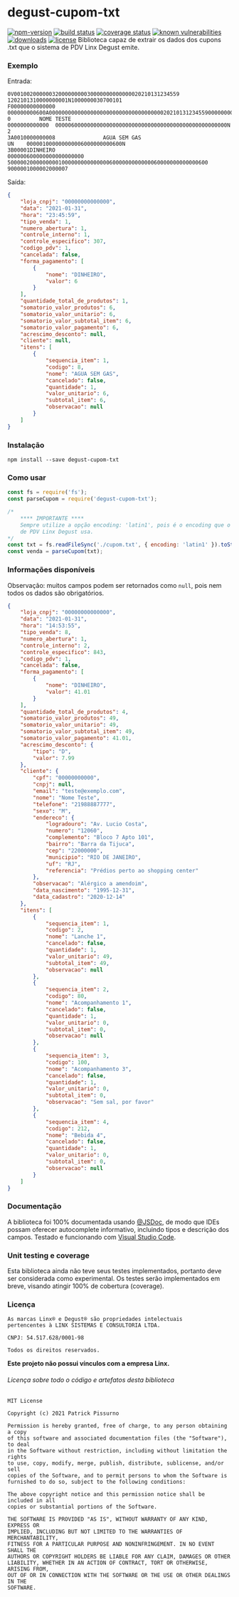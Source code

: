 # degust-cupom-txt
[![npm-version](https://img.shields.io/npm/v/degust-cupom-txt.svg)](https://www.npmjs.com/package/degust-cupom-txt)
[![build status](https://travis-ci.org/patrickpissurno/degust-cupom-txt.svg?branch=master)](https://travis-ci.org/patrickpissurno/degust-cupom-txt)
[![coverage status](https://coveralls.io/repos/github/patrickpissurno/degust-cupom-txt/badge.svg?branch=master)](https://coveralls.io/github/patrickpissurno/degust-cupom-txt?branch=master)
[![known vulnerabilities](https://snyk.io/test/github/patrickpissurno/degust-cupom-txt/badge.svg)](https://snyk.io/test/github/patrickpissurno/degust-cupom-txt)
[![downloads](https://img.shields.io/npm/dt/degust-cupom-txt.svg)](http://npm-stats.com/~packages/degust-cupom-txt)
[![license](https://img.shields.io/github/license/patrickpissurno/degust-cupom-txt.svg?maxAge=1800)](https://github.com/patrickpissurno/degust-cupom-txt/blob/master/LICENSE)
Biblioteca capaz de extrair os dados dos cupons .txt que o sistema de PDV Linx Degust emite.

### Exemplo

Entrada:
```
0V0010020000003200000000030000000000000020210131234559
1202101310000000001N1000000030700101                          F00000000000000                                                                                                                        000000000600A00000000000000000000000000000000000020210131234559000000000000000 0         NOME TESTE                                             0000000000000  000006000000000000000000000000000000000000000000000000N
2                                                                                                                                                                                                                                                                                                                                                                                                                                                                                                                                                                                                                                                                                                                                                                                                                                                                                                                                                                                                         
3A0010000000008               AGUA SEM GAS                                      UN    000001000000000006000000000600N                                        
3B00001DINHEIRO                                000000600000000000000000                                                                                                                
500000200000000010000000000000006000000000000060000000000000600
9000001000002000007
```

Saída:
```json
{
    "loja_cnpj": "00000000000000",
    "data": "2021-01-31",
    "hora": "23:45:59",
    "tipo_venda": 1,
    "numero_abertura": 1,
    "controle_interno": 1,
    "controle_especifico": 307,
    "codigo_pdv": 1,
    "cancelada": false,
    "forma_pagamento": [
        {
            "nome": "DINHEIRO",
            "valor": 6
        }
    ],
    "quantidade_total_de_produtos": 1,
    "somatorio_valor_produtos": 6,
    "somatorio_valor_unitario": 6,
    "somatorio_valor_subtotal_item": 6,
    "somatorio_valor_pagamento": 6,
    "acrescimo_desconto": null,
    "cliente": null,
    "itens": [
        {
            "sequencia_item": 1,
            "codigo": 8,
            "nome": "AGUA SEM GAS",
            "cancelado": false,
            "quantidade": 1,
            "valor_unitario": 6,
            "subtotal_item": 6,
            "observacao": null
        }
    ]
}
```

### Instalação
```
npm install --save degust-cupom-txt
```

### Como usar
```js
const fs = require('fs');
const parseCupom = require('degust-cupom-txt');

/*
    **** IMPORTANTE ****
    Sempre utilize a opção encoding: 'latin1', pois é o encoding que o sistema
    de PDV Linx Degust usa.
*/
const txt = fs.readFileSync('./cupom.txt', { encoding: 'latin1' }).toString();
const venda = parseCupom(txt);
```

### Informações disponíveis
Observação: muitos campos podem ser retornados como `null`, pois nem todos os dados são obrigatórios.

```json
{
    "loja_cnpj": "00000000000000",
    "data": "2021-01-31",
    "hora": "14:53:55",
    "tipo_venda": 8,
    "numero_abertura": 1,
    "controle_interno": 2,
    "controle_especifico": 843,
    "codigo_pdv": 1,
    "cancelada": false,
    "forma_pagamento": [
        {
            "nome": "DINHEIRO",
            "valor": 41.01
        }
    ],
    "quantidade_total_de_produtos": 4,
    "somatorio_valor_produtos": 49,
    "somatorio_valor_unitario": 49,
    "somatorio_valor_subtotal_item": 49,
    "somatorio_valor_pagamento": 41.01,
    "acrescimo_desconto": {
        "tipo": "D",
        "valor": 7.99
    },
    "cliente": {
        "cpf": "00000000000",
        "cnpj": null,
        "email": "teste@exemplo.com",
        "nome": "Nome Teste",
        "telefone": "21988887777",
        "sexo": "M",
        "endereco": {
            "logradouro": "Av. Lucio Costa",
            "numero": "12060",
            "complemento": "Bloco 7 Apto 101",
            "bairro": "Barra da Tijuca",
            "cep": "22000000",
            "municipio": "RIO DE JANEIRO",
            "uf": "RJ",
            "referencia": "Prédios perto ao shopping center"
        },
        "observacao": "Alérgico a amendoim",
        "data_nascimento": "1995-12-31",
        "data_cadastro": "2020-12-14"
    },
    "itens": [
        {
            "sequencia_item": 1,
            "codigo": 2,
            "nome": "Lanche 1",
            "cancelado": false,
            "quantidade": 1,
            "valor_unitario": 49,
            "subtotal_item": 49,
            "observacao": null
        },
        {
            "sequencia_item": 2,
            "codigo": 80,
            "nome": "Acompanhamento 1",
            "cancelado": false,
            "quantidade": 1,
            "valor_unitario": 0,
            "subtotal_item": 0,
            "observacao": null
        },
        {
            "sequencia_item": 3,
            "codigo": 100,
            "nome": "Acompanhamento 3",
            "cancelado": false,
            "quantidade": 1,
            "valor_unitario": 0,
            "subtotal_item": 0,
            "observacao": "Sem sal, por favor"
        },
        {
            "sequencia_item": 4,
            "codigo": 212,
            "nome": "Bebida 4",
            "cancelado": false,
            "quantidade": 1,
            "valor_unitario": 0,
            "subtotal_item": 0,
            "observacao": null
        }
    ]
}
```

### Documentação
A biblioteca foi 100% documentada usando [@JSDoc](https://jsdoc.app/), de modo que IDEs possam oferecer autocomplete informativo, incluindo tipos e descrição dos campos.
Testado e funcionando com [Visual Studio Code](https://code.visualstudio.com/).

### Unit testing e coverage
Esta biblioteca ainda não teve seus testes implementados, portanto deve ser considerada como experimental.
Os testes serão implementados em breve, visando atingir 100% de cobertura (coverage).

### Licença
```
As marcas Linx® e Degust® são propriedades intelectuais
pertencentes à LINX SISTEMAS E CONSULTORIA LTDA.

CNPJ: 54.517.628/0001-98

Todos os direitos reservados.
```

**Este projeto não possui vínculos com a empresa Linx.**

###### Licença sobre todo o código e artefatos desta biblioteca
```
MIT License

Copyright (c) 2021 Patrick Pissurno

Permission is hereby granted, free of charge, to any person obtaining a copy
of this software and associated documentation files (the "Software"), to deal
in the Software without restriction, including without limitation the rights
to use, copy, modify, merge, publish, distribute, sublicense, and/or sell
copies of the Software, and to permit persons to whom the Software is
furnished to do so, subject to the following conditions:

The above copyright notice and this permission notice shall be included in all
copies or substantial portions of the Software.

THE SOFTWARE IS PROVIDED "AS IS", WITHOUT WARRANTY OF ANY KIND, EXPRESS OR
IMPLIED, INCLUDING BUT NOT LIMITED TO THE WARRANTIES OF MERCHANTABILITY,
FITNESS FOR A PARTICULAR PURPOSE AND NONINFRINGEMENT. IN NO EVENT SHALL THE
AUTHORS OR COPYRIGHT HOLDERS BE LIABLE FOR ANY CLAIM, DAMAGES OR OTHER
LIABILITY, WHETHER IN AN ACTION OF CONTRACT, TORT OR OTHERWISE, ARISING FROM,
OUT OF OR IN CONNECTION WITH THE SOFTWARE OR THE USE OR OTHER DEALINGS IN THE
SOFTWARE.
```

